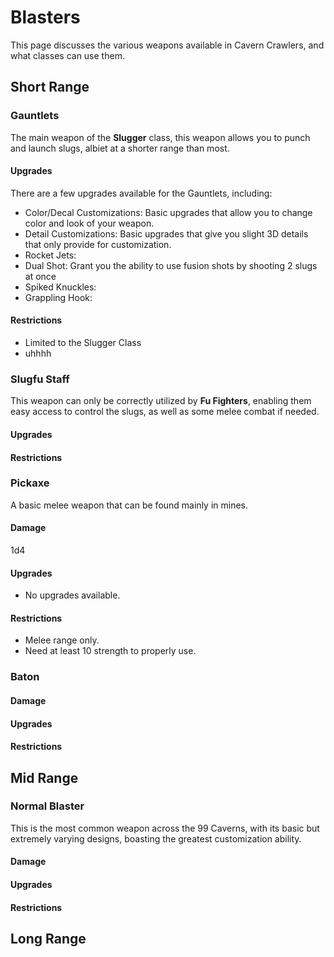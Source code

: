 # Blasters 
This page discusses the various weapons available in Cavern Crawlers, and what classes can use them.

## Short Range

### Gauntlets
The main weapon of the **Slugger** class, this weapon allows you to punch and launch slugs, albiet at a shorter range than most.
#### Upgrades
There are a few upgrades available for the Gauntlets, including:
- Color/Decal Customizations: Basic upgrades that allow you to change color and look of your weapon.
- Detail Customizations: Basic upgrades that give you slight 3D details that only provide for customization.
- Rocket Jets:
- Dual Shot: Grant you the ability to use fusion shots by shooting 2 slugs at once
- Spiked Knuckles:
- Grappling Hook:
#### Restrictions
- Limited to the Slugger Class
- uhhhh
### Slugfu Staff
This weapon can only be correctly utilized by **Fu Fighters**, enabling them easy access to control the slugs, as well as some melee combat if needed.
#### Upgrades
#### Restrictions

### Pickaxe
A basic melee weapon that can be found mainly in mines.
#### Damage
1d4
#### Upgrades
- No upgrades available.
#### Restrictions
- Melee range only.
- Need at least 10 strength to properly use.
### Baton

#### Damage
#### Upgrades
#### Restrictions

## Mid Range

### Normal Blaster
This is the most common weapon across the 99 Caverns, with its basic but extremely varying designs, boasting the greatest customization ability.
#### Damage
#### Upgrades
#### Restrictions

## Long Range

